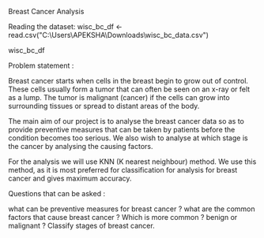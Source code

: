 Breast Cancer Analysis

Reading the dataset:
wisc_bc_df <- read.csv("C:\\Users\\APEKSHA\\Downloads\\wisc_bc_data.csv")

wisc_bc_df

Problem statement :

Breast cancer starts when cells in the breast begin to grow out of control. These cells usually form a tumor that can often be seen on an x-ray or felt as a lump. The tumor is malignant (cancer) if the cells can grow into surrounding tissues or spread to distant areas of the body.

The main aim of our project is to analyse the breast cancer data so as to provide preventive measures that can be taken by patients before the condition becomes too serious.
We also wish to analyse at which stage is the cancer by analysing the causing factors.

For the analysis we will use KNN (K nearest neighbour) method.
We use this method, as it is most preferred for classification for analysis for breast cancer and gives maximum accuracy.

Questions that can be asked :

what can be preventive measures for breast cancer ?
what are the common factors that cause breast cancer ?
Which is more common ? benign or malignant ?
Classify stages of breast cancer. 
